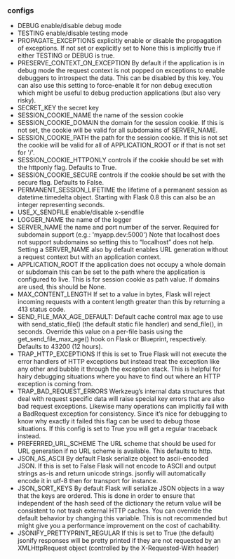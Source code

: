 ### configs
* DEBUG   enable/disable debug mode
* TESTING     enable/disable testing mode
* PROPAGATE_EXCEPTIONS    explicitly enable or disable the propagation of exceptions. If not set or explicitly set to None this is implicitly true if either TESTING or DEBUG is true.
* PRESERVE_CONTEXT_ON_EXCEPTION   By default if the application is in debug mode the request context is not popped on exceptions to enable debuggers to introspect the data. This can be disabled by this key. You can also use this setting to force-enable it for non debug execution which might be useful to debug production applications (but also very risky).
* SECRET_KEY  the secret key
* SESSION_COOKIE_NAME     the name of the session cookie
* SESSION_COOKIE_DOMAIN   the domain for the session cookie. If this is not set, the cookie will be valid for all subdomains of SERVER_NAME.
* SESSION_COOKIE_PATH     the path for the session cookie. If this is not set the cookie will be valid for all of APPLICATION_ROOT or if that is not set for '/'.
* SESSION_COOKIE_HTTPONLY     controls if the cookie should be set with the httponly flag. Defaults to True.
* SESSION_COOKIE_SECURE   controls if the cookie should be set with the secure flag. Defaults to False.
* PERMANENT_SESSION_LIFETIME  the lifetime of a permanent session as datetime.timedelta object. Starting with Flask 0.8 this can also be an integer representing seconds.
* USE_X_SENDFILE  enable/disable x-sendfile
* LOGGER_NAME     the name of the logger
* SERVER_NAME     the name and port number of the server. Required for subdomain support (e.g.: 'myapp.dev:5000') Note that localhost does not support subdomains so setting this to “localhost” does not help. Setting a SERVER_NAME also by default enables URL generation without a request context but with an application context.
* APPLICATION_ROOT    If the application does not occupy a whole domain or subdomain this can be set to the path where the application is configured to live. This is for session cookie as path value. If domains are used, this should be None.
* MAX_CONTENT_LENGTH  If set to a value in bytes, Flask will reject incoming requests with a content length greater than this by returning a 413 status code.
* SEND_FILE_MAX_AGE_DEFAULT:  Default cache control max age to use with send_static_file() (the default static file handler) and send_file(), in seconds. Override this value on a per-file basis using the get_send_file_max_age() hook on Flask or Blueprint, respectively. Defaults to 43200 (12 hours).
* TRAP_HTTP_EXCEPTIONS    If this is set to True Flask will not execute the error handlers of HTTP exceptions but instead treat the exception like any other and bubble it through the exception stack. This is helpful for hairy debugging situations where you have to find out where an HTTP exception is coming from.
* TRAP_BAD_REQUEST_ERRORS     Werkzeug’s internal data structures that deal with request specific data will raise special key errors that are also bad request exceptions. Likewise many operations can implicitly fail with a BadRequest exception for consistency. Since it’s nice for debugging to know why exactly it failed this flag can be used to debug those situations. If this config is set to True you will get a regular traceback instead.
* PREFERRED_URL_SCHEME    The URL scheme that should be used for URL generation if no URL scheme is available. This defaults to http.
* JSON_AS_ASCII   By default Flask serialize object to ascii-encoded JSON. If this is set to False Flask will not encode to ASCII and output strings as-is and return unicode strings. jsonfiy will automatically encode it in utf-8 then for transport for instance.
* JSON_SORT_KEYS  By default Flask will serialize JSON objects in a way that the keys are ordered. This is done in order to ensure that independent of the hash seed of the dictionary the return value will be consistent to not trash external HTTP caches. You can override the default behavior by changing this variable. This is not recommended but might give you a performance improvement on the cost of cachability.
* JSONIFY_PRETTYPRINT_REGULAR     If this is set to True (the default) jsonify responses will be pretty printed if they are not requested by an XMLHttpRequest object (controlled by the X-Requested-With header)
